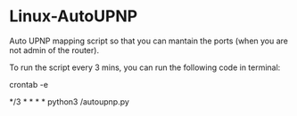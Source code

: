# Linux-AutoUPNP
Auto UPNP mapping script so that you can mantain the ports (when you are not admin of the router).

To run the script every 3 mins, you can run the following code in terminal:

crontab -e

*/3 * * * * python3 <PATH TO YOU FILE>/autoupnp.py

